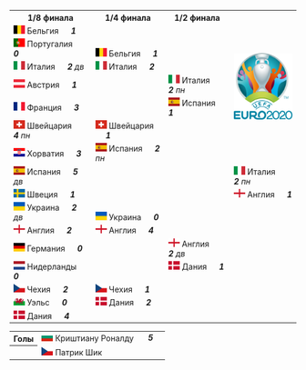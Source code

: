 <!--2021-07-10 21:43:51-->
<table class=p>
<tr>
  <th class=mb>1/8 финала</th>
  <th>1/4 финала</th>
  <th>1/2 финала</th>
  <td rowspan=8 valign=center align=center><img src="UEFA_Euro_2020.svg" width="132px"></td>
</tr>
<tr>
  <td class="col mt bb"><img width="20px" src="be.svg"> Бельгия <b> &emsp; <i>1</i></b>
  <td>&nbsp;</td>
  <td>&nbsp;</td>
</tr>
<tr>
  <td class="col mb br"><img width="20px" src="pt.svg"> Португалия <b> &emsp; <i>0</i></b>
  <td valign=bottom class="col bb"><img width="20px" src="be.svg"> Бельгия <b> &emsp; <i>1</i></b>
  <td>&nbsp;</td>
</tr>
<tr>
  <td class="col mt bb br"><img width="20px" src="it.svg"> Италия <b> &emsp; <i>2</i></b><i> дв</i>
  <td valign=top class="col br"><img width="20px" src="it.svg"> Италия <b> &emsp; <i>2</i></b>
  <td>&nbsp;</td>
</tr>
<tr>
  <td class="col mb"><img width="20px" src="at.svg"> Австрия <b> &emsp; <i>1</i></b>
  <td class=br>&nbsp;</td>
  <td valign=bottom class="col bb"><img width="20px" src="it.svg"> Италия <b> &emsp; <i>2</i></b><i> пн</i>
</tr>
<tr>
  <td class="col mt bb"><img width="20px" src="fr.svg"> Франция <b> &emsp; <i>3</i></b>
  <td class=br>&nbsp;</td>
  <td valign=top class="col br"><img width="20px" src="es.svg"> Испания <b> &emsp; <i>1</i></b>
</tr>
<tr>
  <td class="col mb br"><img width="20px" src="ch.svg"> Швейцария <b> &emsp; <i>4</i></b><i> пн</i>
  <td valign=bottom class="col bb br"><img width="20px" src="ch.svg"> Швейцария <b> &emsp; <i>1</i></b>
  <td class=br>&nbsp;</td>
</tr>
<tr>
  <td class="col mt bb br"><img width="20px" src="hr.svg"> Хорватия <b> &emsp; <i>3</i></b>
  <td valign=top class=col><img width="20px" src="es.svg"> Испания <b> &emsp; <i>2</i></b><i> пн</i>
  <td class=br>&nbsp;</td>
</tr>
<tr>
  <td class="col mb"><img width="20px" src="es.svg"> Испания <b> &emsp; <i>5</i></b><i> дв</i>
  <td>&nbsp;</td>
  <td class=br>&nbsp;</td>
  <td valign=bottom class="col bb"><img width="20px" src="it.svg"> Италия <b> &emsp; <i>2</i></b><i> пн</i>
</tr>
<tr>
  <td class="col mt bb"><img width="20px" src="se.svg"> Швеция <b> &emsp; <i>1</i></b>
  <td>&nbsp;</td>
  <td class=br>&nbsp;</td>
  <td valign=top class=col><img width="20px" src="gb-eng.svg"> Англия <b> &emsp; <i>1</i></b>
</tr>
<tr>
  <td class="col mb br"><img width="20px" src="ua.svg"> Украина <b> &emsp; <i>2</i></b><i> дв</i>
  <td valign=bottom class="col bb"><img width="20px" src="ua.svg"> Украина <b> &emsp; <i>0</i></b>
  <td class=br>&nbsp;</td>
  <td>&nbsp;</td>
</tr>
<tr>
  <td class="col mt bb br"><img width="20px" src="gb-eng.svg"> Англия <b> &emsp; <i>2</i></b>
  <td valign=top class="col br"><img width="20px" src="gb-eng.svg"> Англия <b> &emsp; <i>4</i></b>
  <td class=br>&nbsp;</td>
  <td>&nbsp;</td>
</tr>
<tr>
  <td class="col mb"><img width="20px" src="de.svg"> Германия <b> &emsp; <i>0</i></b>
  <td class=br>&nbsp;</td>
  <td valign=bottom class="col bb br"><img width="20px" src="gb-eng.svg"> Англия <b> &emsp; <i>2</i></b><i> дв</i>
  <td>&nbsp;</td>
</tr>
<tr>
  <td class="col mt bb"><img width="20px" src="nl.svg"> Нидерланды <b> &emsp; <i>0</i></b>
  <td class=br>&nbsp;</td>
  <td valign=top class=col><img width="20px" src="dk.svg"> Дания <b> &emsp; <i>1</i></b>
  <td>&nbsp;</td>
</tr>
<tr>
  <td class="col mb br"><img width="20px" src="cz.svg"> Чехия <b> &emsp; <i>2</i></b>
  <td valign=bottom class="col bb br"><img width="20px" src="cz.svg"> Чехия <b> &emsp; <i>1</i></b>
  <td>&nbsp;</td>
  <td>&nbsp;</td>
</tr>
<tr>
  <td class="col mt bb br"><img width="20px" src="gb-wls.svg"> Уэльс <b> &emsp; <i>0</i></b>
  <td valign=top class=col><img width="20px" src="dk.svg"> Дания<b> &emsp; <i>2</i></b>
  <td>&nbsp;</td>
  <td>&nbsp;</td>
</tr>
<tr>
  <td class=col><img width="20px" src="dk.svg"> Дания <b> &emsp; <i>4</i></b>
  <td>&nbsp;</td>
  <td>&nbsp;</td>
  <td>&nbsp;</td>
</tr>
</table>
<p>
<table class=p>
<tr>
  <th class=col> Голы </th>
  <td class=col><img width="20px" src="bg.svg"> Криштиану Роналду </td>
  <td valign=top rowspan=2>&nbsp;&nbsp;&nbsp;<b><i>5</i></b><td>
</tr>
<tr>
  <th>&nbsp;</th>
  <td class=col><img width="20px" src="cz.svg"> Патрик Шик </td>
</tr>
</table>
